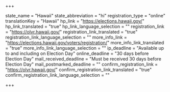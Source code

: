 +++

state_name = "Hawaii"
state_abbreviation = "hi"
registration_type = "online"
translationKey = "Hawaii"
hp_link = "https://elections.hawaii.gov/"
hp_link_translated = "true"
hp_link_language_selection = ""
registration_link = "https://olvr.hawaii.gov/"
registration_link_translated = "true"
registration_link_language_selection = ""
more_info_link = "https://elections.hawaii.gov/voters/registration/"
more_info_link_translated = "true"
more_info_link_language_selection = ""
ip_deadline = "Available up to and including on Election Day"
online_deadline = "30 days before Election Day"
mail_received_deadline = "Must be received 30 days before Election Day"
mail_postmarked_deadline = ""
confirm_registration_link = "https://olvr.hawaii.gov/"
confirm_registration_link_translated = "true"
confirm_registration_link_language_selection = ""

+++